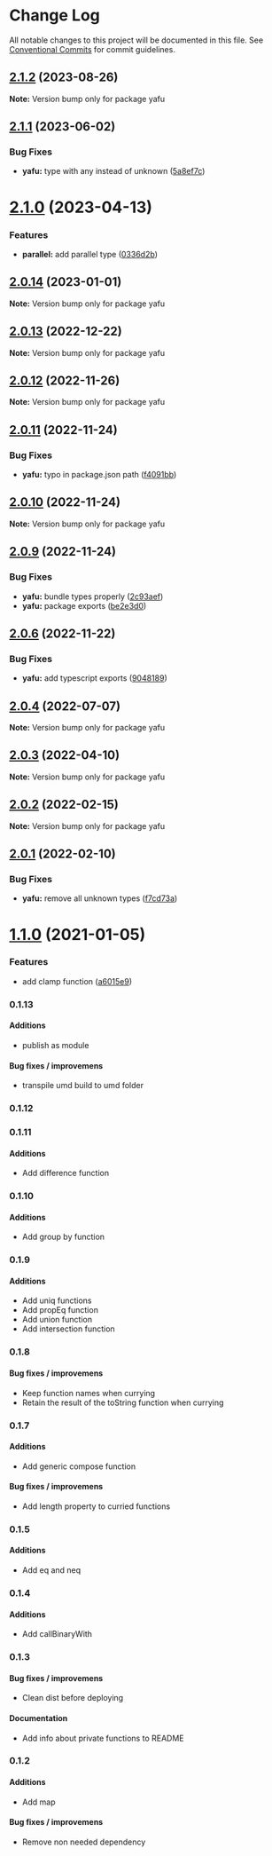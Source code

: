 # Change Log

All notable changes to this project will be documented in this file.
See [Conventional Commits](https://conventionalcommits.org) for commit guidelines.

## [2.1.2](https://github.com/TheLudd/yafu/compare/yafu@2.1.1...yafu@2.1.2) (2023-08-26)

**Note:** Version bump only for package yafu

## [2.1.1](https://github.com/TheLudd/yafu/compare/yafu@2.1.0...yafu@2.1.1) (2023-06-02)

### Bug Fixes

- **yafu:** type with any instead of unknown ([5a8ef7c](https://github.com/TheLudd/yafu/commit/5a8ef7cd08ba2a8706c41f91e77ca60c935b5369))

# [2.1.0](https://github.com/TheLudd/yafu/compare/yafu@2.0.14...yafu@2.1.0) (2023-04-13)

### Features

- **parallel:** add parallel type ([0336d2b](https://github.com/TheLudd/yafu/commit/0336d2b6ad60a6c2948d88b8efdf412da3d3ee0f))

## [2.0.14](https://github.com/TheLudd/yafu/compare/yafu@2.0.13...yafu@2.0.14) (2023-01-01)

**Note:** Version bump only for package yafu

## [2.0.13](https://github.com/TheLudd/yafu/compare/yafu@2.0.12...yafu@2.0.13) (2022-12-22)

**Note:** Version bump only for package yafu

## [2.0.12](https://github.com/TheLudd/yafu/compare/yafu@2.0.11...yafu@2.0.12) (2022-11-26)

**Note:** Version bump only for package yafu

## [2.0.11](https://github.com/TheLudd/yafu/compare/yafu@2.0.10...yafu@2.0.11) (2022-11-24)

### Bug Fixes

- **yafu:** typo in package.json path ([f4091bb](https://github.com/TheLudd/yafu/commit/f4091bb618b64d3eaa02f017c3e8500f8cc61034))

## [2.0.10](https://github.com/TheLudd/yafu/compare/yafu@2.0.9...yafu@2.0.10) (2022-11-24)

**Note:** Version bump only for package yafu

## [2.0.9](https://github.com/TheLudd/yafu/compare/yafu@2.0.6...yafu@2.0.9) (2022-11-24)

### Bug Fixes

- **yafu:** bundle types properly ([2c93aef](https://github.com/TheLudd/yafu/commit/2c93aefd808bcffb456b9b5b9c8b345af99cad9a))
- **yafu:** package exports ([be2e3d0](https://github.com/TheLudd/yafu/commit/be2e3d079563d74d33a96ad70448324506dd715c))

## [2.0.6](https://github.com/TheLudd/yafu/compare/yafu@2.0.4...yafu@2.0.6) (2022-11-22)

### Bug Fixes

- **yafu:** add typescript exports ([9048189](https://github.com/TheLudd/yafu/commit/9048189f78a680eda727ae83cb3d55f34a7e2d55))

## [2.0.4](https://github.com/TheLudd/yafu/compare/yafu@2.0.3...yafu@2.0.4) (2022-07-07)

**Note:** Version bump only for package yafu

## [2.0.3](https://github.com/TheLudd/yafu/compare/yafu@2.0.2...yafu@2.0.3) (2022-04-10)

**Note:** Version bump only for package yafu

## [2.0.2](https://github.com/TheLudd/yafu/compare/yafu@2.0.1...yafu@2.0.2) (2022-02-15)

**Note:** Version bump only for package yafu

## [2.0.1](https://github.com/TheLudd/yafu/compare/yafu@2.0.0...yafu@2.0.1) (2022-02-10)

### Bug Fixes

- **yafu:** remove all unknown types ([f7cd73a](https://github.com/TheLudd/yafu/commit/f7cd73af879e6986f636dd77b9b02ff801c41253))

# [1.1.0](https://github.com/TheLudd/yafu/compare/yafu@1.0.4...yafu@1.1.0) (2021-01-05)

### Features

- add clamp function ([a6015e9](https://github.com/TheLudd/yafu/commit/a6015e9974b384eda20c17c2afd85d7da89ac588))

### 0.1.13

#### Additions

- publish as module

#### Bug fixes / improvemens

- transpile umd build to umd folder

### 0.1.12

### 0.1.11

#### Additions

- Add difference function

### 0.1.10

#### Additions

- Add group by function

### 0.1.9

#### Additions

- Add uniq functions
- Add propEq function
- Add union function
- Add intersection function

### 0.1.8

#### Bug fixes / improvemens

- Keep function names when currying
- Retain the result of the toString function when currying

### 0.1.7

#### Additions

- Add generic compose function

#### Bug fixes / improvemens

- Add length property to curried functions

### 0.1.5

#### Additions

- Add eq and neq

### 0.1.4

#### Additions

- Add callBinaryWith

### 0.1.3

#### Bug fixes / improvemens

- Clean dist before deploying

#### Documentation

- Add info about private functions to README

### 0.1.2

#### Additions

- Add map

#### Bug fixes / improvemens

- Remove non needed dependency

